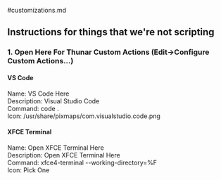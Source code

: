 #customizations.md

## Instructions for things that we're not scripting

### 1.  Open Here For Thunar Custom Actions (Edit->Configure Custom Actions...)

#### VS Code
Name:  VS Code Here  
Description:  Visual Studio Code  
Command:  code .  
Icon: /usr/share/pixmaps/com.visualstudio.code.png  



#### XFCE Terminal
Name:  Open XFCE Terminal Here  
Description:  Open XFCE Terminal Here  
Command:  xfce4-terminal  --working-directory=%F  
Icon: Pick One  